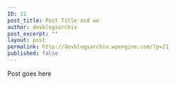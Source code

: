 ```yaml
---
ID: 21
post_title: Post Title asd we
author: devblogsarchiv
post_excerpt: ""
layout: post
permalink: http://devblogsarchiv.wpengine.com/?p=21
published: false
---
```

Post goes here